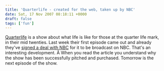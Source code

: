```yaml
---
title: 'Quarterlife - created for the web, taken up by NBC'
date: Sat, 17 Nov 2007 08:18:11 +0000
draft: false
tags: ['fun']
---
```


[Quarterlife](http://quarterlife.com/) is a show about what life is like for those at the quarter life mark, in their mid twenties. Last week their first episode came out and already they've [signed a deal with NBC](http://mashable.com/2007/11/16/nbc-quarterlife/) for it to be broadcast on NBC. That's an interesting development. Â When you read the article you understand why the show has been successfully pitched and purchased. Tomorrow is the next episode of the show.